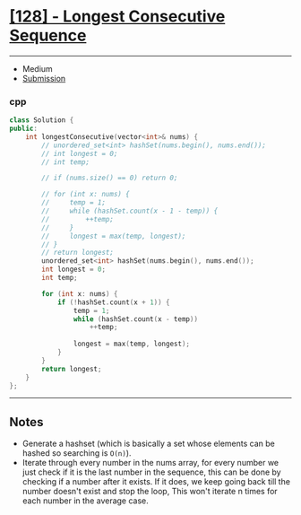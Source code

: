 # [[128] - Longest Consecutive Sequence](https://leetcode.com/problems/longest-consecutive-sequence)

---

- Medium
- [Submission](https://leetcode.com/problems/longest-consecutive-sequence/submissions/879172294/)

### cpp
```cpp
class Solution {
public:
    int longestConsecutive(vector<int>& nums) {
        // unordered_set<int> hashSet(nums.begin(), nums.end());
        // int longest = 0;
        // int temp;

        // if (nums.size() == 0) return 0;

        // for (int x: nums) {
        //     temp = 1;
        //     while (hashSet.count(x - 1 - temp)) {
        //         ++temp;
        //     }
        //     longest = max(temp, longest);
        // }
        // return longest;
        unordered_set<int> hashSet(nums.begin(), nums.end());
        int longest = 0;
        int temp;

        for (int x: nums) {
            if (!hashSet.count(x + 1)) {
                temp = 1;
                while (hashSet.count(x - temp))
                    ++temp;
                
                longest = max(temp, longest);
            }
        }
        return longest;
    }
};
```

---

## Notes

- Generate a hashset (which is basically a set whose elements can be hashed so searching is `O(n)`).
- Iterate through every number in the nums array, for every number we just check if it is the last number in the sequence, this can be done by checking if a number after it exists. If it does, we keep going back till the number doesn't exist and stop the loop, This won't iterate n times for each number in the average case.
